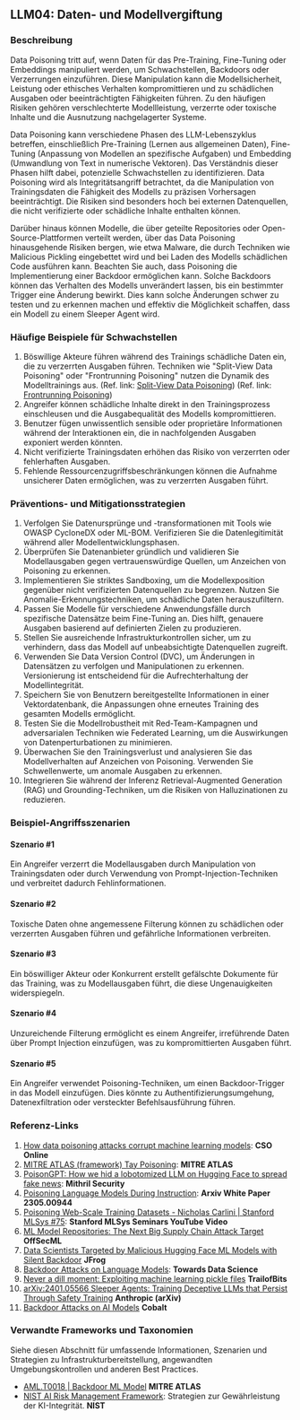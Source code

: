 ## LLM04: Daten- und Modellvergiftung

### Beschreibung

Data Poisoning tritt auf, wenn Daten für das Pre-Training, Fine-Tuning oder Embeddings manipuliert werden, um Schwachstellen, Backdoors oder Verzerrungen einzuführen. Diese Manipulation kann die Modellsicherheit, Leistung oder ethisches Verhalten kompromittieren und zu schädlichen Ausgaben oder beeinträchtigten Fähigkeiten führen. Zu den häufigen Risiken gehören verschlechterte Modellleistung, verzerrte oder toxische Inhalte und die Ausnutzung nachgelagerter Systeme.

Data Poisoning kann verschiedene Phasen des LLM-Lebenszyklus betreffen, einschließlich Pre-Training (Lernen aus allgemeinen Daten), Fine-Tuning (Anpassung von Modellen an spezifische Aufgaben) und Embedding (Umwandlung von Text in numerische Vektoren). Das Verständnis dieser Phasen hilft dabei, potenzielle Schwachstellen zu identifizieren. Data Poisoning wird als Integritätsangriff betrachtet, da die Manipulation von Trainingsdaten die Fähigkeit des Modells zu präzisen Vorhersagen beeinträchtigt. Die Risiken sind besonders hoch bei externen Datenquellen, die nicht verifizierte oder schädliche Inhalte enthalten können.

Darüber hinaus können Modelle, die über geteilte Repositories oder Open-Source-Plattformen verteilt werden, über das Data Poisoning hinausgehende Risiken bergen, wie etwa Malware, die durch Techniken wie Malicious Pickling eingebettet wird und bei Laden des Modells schädlichen Code ausführen kann. Beachten Sie auch, dass Poisoning die Implementierung einer Backdoor ermöglichen kann. Solche Backdoors können das Verhalten des Modells unverändert lassen, bis ein bestimmter Trigger eine Änderung bewirkt. Dies kann solche Änderungen schwer zu testen und zu erkennen machen und effektiv die Möglichkeit schaffen, dass ein Modell zu einem Sleeper Agent wird.

### Häufige Beispiele für Schwachstellen

1. Böswillige Akteure führen während des Trainings schädliche Daten ein, die zu verzerrten Ausgaben führen. Techniken wie "Split-View Data Poisoning" oder "Frontrunning Poisoning" nutzen die Dynamik des Modelltrainings aus.
  (Ref. link: [Split-View Data Poisoning](https://github.com/GangGreenTemperTatum/speaking/blob/main/dc604/hacker-summer-camp-23/Ads%20_%20Poisoning%20Web%20Training%20Datasets%20_%20Flow%20Diagram%20-%20Exploit%201%20Split-View%20Data%20Poisoning.jpeg))
  (Ref. link: [Frontrunning Poisoning](https://github.com/GangGreenTemperTatum/speaking/blob/main/dc604/hacker-summer-camp-23/Ads%20_%20Poisoning%20Web%20Training%20Datasets%20_%20Flow%20Diagram%20-%20Exploit%202%20Frontrunning%20Data%20Poisoning.jpeg))
2. Angreifer können schädliche Inhalte direkt in den Trainingsprozess einschleusen und die Ausgabequalität des Modells kompromittieren.
3. Benutzer fügen unwissentlich sensible oder proprietäre Informationen während der Interaktionen ein, die in nachfolgenden Ausgaben exponiert werden könnten.
4. Nicht verifizierte Trainingsdaten erhöhen das Risiko von verzerrten oder fehlerhaften Ausgaben.
5. Fehlende Ressourcenzugriffsbeschränkungen können die Aufnahme unsicherer Daten ermöglichen, was zu verzerrten Ausgaben führt.

### Präventions- und Mitigationsstrategien

1. Verfolgen Sie Datenursprünge und -transformationen mit Tools wie OWASP CycloneDX oder ML-BOM. Verifizieren Sie die Datenlegitimität während aller Modellentwicklungsphasen.
2. Überprüfen Sie Datenanbieter gründlich und validieren Sie Modellausgaben gegen vertrauenswürdige Quellen, um Anzeichen von Poisoning zu erkennen.
3. Implementieren Sie striktes Sandboxing, um die Modellexposition gegenüber nicht verifizierten Datenquellen zu begrenzen. Nutzen Sie Anomalie-Erkennungstechniken, um schädliche Daten herauszufiltern.
4. Passen Sie Modelle für verschiedene Anwendungsfälle durch spezifische Datensätze beim Fine-Tuning an. Dies hilft, genauere Ausgaben basierend auf definierten Zielen zu produzieren.
5. Stellen Sie ausreichende Infrastrukturkontrollen sicher, um zu verhindern, dass das Modell auf unbeabsichtigte Datenquellen zugreift.
6. Verwenden Sie Data Version Control (DVC), um Änderungen in Datensätzen zu verfolgen und Manipulationen zu erkennen. Versionierung ist entscheidend für die Aufrechterhaltung der Modellintegrität.
7. Speichern Sie von Benutzern bereitgestellte Informationen in einer Vektordatenbank, die Anpassungen ohne erneutes Training des gesamten Modells ermöglicht.
8. Testen Sie die Modellrobustheit mit Red-Team-Kampagnen und adversarialen Techniken wie Federated Learning, um die Auswirkungen von Datenperturbationen zu minimieren.
9. Überwachen Sie den Trainingsverlust und analysieren Sie das Modellverhalten auf Anzeichen von Poisoning. Verwenden Sie Schwellenwerte, um anomale Ausgaben zu erkennen.
10. Integrieren Sie während der Inferenz Retrieval-Augmented Generation (RAG) und Grounding-Techniken, um die Risiken von Halluzinationen zu reduzieren.

### Beispiel-Angriffsszenarien

#### Szenario #1
Ein Angreifer verzerrt die Modellausgaben durch Manipulation von Trainingsdaten oder durch Verwendung von Prompt-Injection-Techniken und verbreitet dadurch Fehlinformationen.

#### Szenario #2
Toxische Daten ohne angemessene Filterung können zu schädlichen oder verzerrten Ausgaben führen und gefährliche Informationen verbreiten.

#### Szenario #3
Ein böswilliger Akteur oder Konkurrent erstellt gefälschte Dokumente für das Training, was zu Modellausgaben führt, die diese Ungenauigkeiten widerspiegeln.

#### Szenario #4
Unzureichende Filterung ermöglicht es einem Angreifer, irreführende Daten über Prompt Injection einzufügen, was zu kompromittierten Ausgaben führt.

#### Szenario #5
Ein Angreifer verwendet Poisoning-Techniken, um einen Backdoor-Trigger in das Modell einzufügen. Dies könnte zu Authentifizierungsumgehung, Datenexfiltration oder versteckter Befehlsausführung führen.

### Referenz-Links

1. [How data poisoning attacks corrupt machine learning models](https://www.csoonline.com/article/3613932/how-data-poisoning-attacks-corrupt-machine-learning-models.html): **CSO Online**
2. [MITRE ATLAS (framework) Tay Poisoning](https://atlas.mitre.org/studies/AML.CS0009/): **MITRE ATLAS**
3. [PoisonGPT: How we hid a lobotomized LLM on Hugging Face to spread fake news](https://blog.mithrilsecurity.io/poisongpt-how-we-hid-a-lobotomized-llm-on-hugging-face-to-spread-fake-news/): **Mithril Security**
4. [Poisoning Language Models During Instruction](https://arxiv.org/abs/2305.00944): **Arxiv White Paper 2305.00944**
5. [Poisoning Web-Scale Training Datasets - Nicholas Carlini | Stanford MLSys #75](https://www.youtube.com/watch?v=h9jf1ikcGyk): **Stanford MLSys Seminars YouTube Video**
6. [ML Model Repositories: The Next Big Supply Chain Attack Target](https://www.darkreading.com/cloud-security/ml-model-repositories-next-big-supply-chain-attack-target) **OffSecML**
7. [Data Scientists Targeted by Malicious Hugging Face ML Models with Silent Backdoor](https://jfrog.com/blog/data-scientists-targeted-by-malicious-hugging-face-ml-models-with-silent-backdoor/) **JFrog**
8. [Backdoor Attacks on Language Models](https://towardsdatascience.com/backdoor-attacks-on-language-models-can-we-trust-our-models-weights-73108f9dcb1f): **Towards Data Science**
9. [Never a dill moment: Exploiting machine learning pickle files](https://blog.trailofbits.com/2021/03/15/never-a-dill-moment-exploiting-machine-learning-pickle-files/) **TrailofBits**
10. [arXiv:2401.05566 Sleeper Agents: Training Deceptive LLMs that Persist Through Safety Training](https://www.anthropic.com/news/sleeper-agents-training-deceptive-llms-that-persist-through-safety-training) **Anthropic (arXiv)**
11. [Backdoor Attacks on AI Models](https://www.cobalt.io/blog/backdoor-attacks-on-ai-models) **Cobalt**

### Verwandte Frameworks und Taxonomien

Siehe diesen Abschnitt für umfassende Informationen, Szenarien und Strategien zu Infrastrukturbereitstellung, angewandten Umgebungskontrollen und anderen Best Practices.

- [AML.T0018 | Backdoor ML Model](https://atlas.mitre.org/techniques/AML.T0018) **MITRE ATLAS**
- [NIST AI Risk Management Framework](https://www.nist.gov/itl/ai-risk-management-framework): Strategien zur Gewährleistung der KI-Integrität. **NIST**

